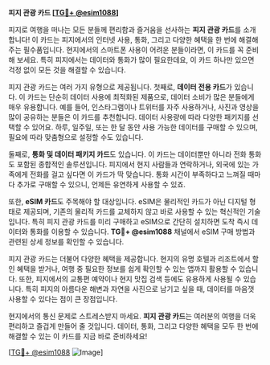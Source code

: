 **피지 관광 카드 [[TG💪+ @esim1088](https://t.me/s/esim1088)]**

피지로 여행을 떠나는 모든 분들께 편리함과 즐거움을 선사하는 **피지 관광 카드**를 소개합니다! 이 카드는 피지에서의 인터넷 사용, 통화, 그리고 다양한 혜택을 한 번에 해결해 주는 필수품입니다. 현지에서의 스마트폰 사용이 어려운 분들이라면, 이 카드를 꼭 준비해 보세요. 특히 피지에서는 데이터와 통화가 많이 필요한데요, 이 카드 하나만 있으면 걱정 없이 모든 것을 해결할 수 있습니다.

피지 관광 카드는 여러 가지 유형으로 제공됩니다. 첫째로, **데이터 전용 카드**가 있습니다. 이 카드는 단순히 데이터 사용에 최적화된 제품으로, 데이터 소비가 많은 분들에게 매우 유용합니다. 예를 들어, 인스타그램이나 트위터를 자주 사용하거나, 사진과 영상을 많이 공유하는 분들은 이 카드를 추천합니다. 데이터 사용량에 따라 다양한 패키지를 선택할 수 있어요. 하루, 일주일, 또는 한 달 동안 사용 가능한 데이터를 구매할 수 있으며, 필요에 따라 맞춤형으로 설정할 수도 있습니다.

둘째로, **통화 및 데이터 패키지 카드**도 있습니다. 이 카드는 데이터뿐만 아니라 전화 통화도 포함된 종합적인 솔루션입니다. 피지에서 현지 사람들과 연락하거나, 외국에 있는 가족에게 전화를 걸고 싶다면 이 카드가 딱 맞습니다. 통화 시간이 부족하다고 느껴질 때마다 추가로 구매할 수 있으니, 언제든 유연하게 사용할 수 있죠.

또한, **eSIM 카드**도 주목해야 할 대상입니다. eSIM은 물리적인 카드가 아닌 디지털 형태로 제공되며, 기존의 물리적 카드를 교체하지 않고 바로 사용할 수 있는 혁신적인 기술입니다. 특히 피지 관광 카드를 미리 구매하고 eSIM으로 간단히 설치하면 도착 즉시 데이터와 통화를 이용할 수 있습니다. **TG💪+ @esim1088** 채널에서 eSIM 구매 방법과 관련된 상세 정보를 확인할 수 있습니다.

피지 관광 카드는 더불어 다양한 혜택을 제공합니다. 현지의 유명 호텔과 리조트에서 할인 혜택을 받거나, 여행 중 필요한 정보를 쉽게 확인할 수 있는 앱까지 활용할 수 있습니다. 또한, 피지에서의 교통편 예약이나 현지 맛집 검색 등에도 유용하게 사용될 수 있습니다. 특히 피지의 아름다운 해변과 자연을 사진으로 남기고 싶을 때, 데이터를 마음껏 사용할 수 있다는 점이 큰 장점입니다.

현지에서의 통신 문제로 스트레스받지 마세요. **피지 관광 카드**는 여러분의 여행을 더욱 편리하고 즐겁게 만들어 줄 것입니다. 데이터, 통화, 그리고 다양한 혜택을 모두 한 번에 해결할 수 있는 이 카드를 지금 바로 준비하세요!

[[TG💪+ @esim1088](https://t.me/s/esim1088) ![Image](https://i.postimg.cc/Y0z9fWf4/image.png)]